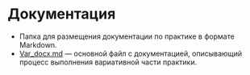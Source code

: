 # Документация

- Папка для размещения документации по практике в формате Markdown.
- [Var_docx.md](https://github.com/Ahdyshba/practice-2025-1/blob/master/docs/Var_docx.md) — основной файл с документацией, описывающий процесс выполнения вариативной части практики.
